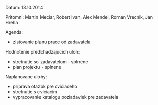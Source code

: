 Datum: 13.10.2014

Pritomni: Martin Meciar, Robert Ivan, Alex Mendel, Roman Vrecnik, Jan Hreha

Agenda:
* zistovanie planu prace od zadavatela

Hodnotenie predchadzajucich uloh:
* stretnutie so zadavatelom - splnene
* plan projektu - splnene


Naplanovane ulohy:
* priprava otazok pre cviciaceho
* stretnutie s cviciacim
* vypracovanie katalogu poziadaviek pre zadavatela
